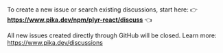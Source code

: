 To create a new issue or search existing discussions, start here:
👉 **https://www.pika.dev/npm/plyr-react/discuss** 👈

All new issues created directly through GitHub will be closed.
Learn more: https://www.pika.dev/discussions
